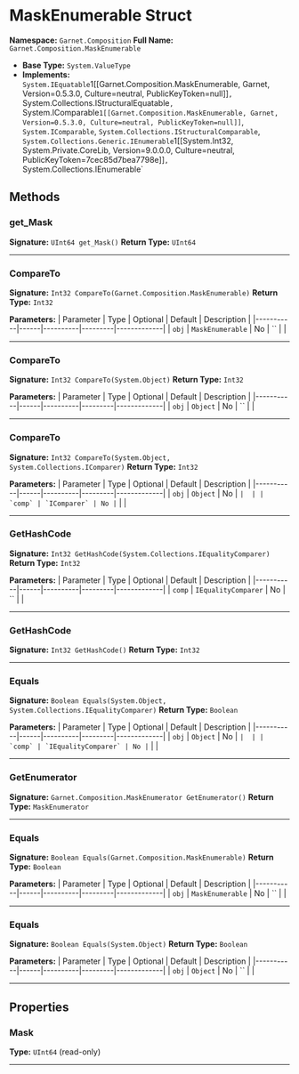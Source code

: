 # MaskEnumerable Struct

**Namespace:** `Garnet.Composition`
**Full Name:** `Garnet.Composition.MaskEnumerable`
- **Base Type:** `System.ValueType`
- **Implements:** `System.IEquatable`1[[Garnet.Composition.MaskEnumerable, Garnet, Version=0.5.3.0, Culture=neutral, PublicKeyToken=null]]`, `System.Collections.IStructuralEquatable`, `System.IComparable`1[[Garnet.Composition.MaskEnumerable, Garnet, Version=0.5.3.0, Culture=neutral, PublicKeyToken=null]]`, `System.IComparable`, `System.Collections.IStructuralComparable`, `System.Collections.Generic.IEnumerable`1[[System.Int32, System.Private.CoreLib, Version=9.0.0.0, Culture=neutral, PublicKeyToken=7cec85d7bea7798e]]`, `System.Collections.IEnumerable`

## Methods

### get_Mask

**Signature:** `UInt64 get_Mask()`
**Return Type:** `UInt64`

---

### CompareTo

**Signature:** `Int32 CompareTo(Garnet.Composition.MaskEnumerable)`
**Return Type:** `Int32`

**Parameters:**
| Parameter | Type | Optional | Default | Description |
|-----------|------|----------|---------|-------------|
| `obj` | `MaskEnumerable` | No | `` |  |

---

### CompareTo

**Signature:** `Int32 CompareTo(System.Object)`
**Return Type:** `Int32`

**Parameters:**
| Parameter | Type | Optional | Default | Description |
|-----------|------|----------|---------|-------------|
| `obj` | `Object` | No | `` |  |

---

### CompareTo

**Signature:** `Int32 CompareTo(System.Object, System.Collections.IComparer)`
**Return Type:** `Int32`

**Parameters:**
| Parameter | Type | Optional | Default | Description |
|-----------|------|----------|---------|-------------|
| `obj` | `Object` | No | `` |  |
| `comp` | `IComparer` | No | `` |  |

---

### GetHashCode

**Signature:** `Int32 GetHashCode(System.Collections.IEqualityComparer)`
**Return Type:** `Int32`

**Parameters:**
| Parameter | Type | Optional | Default | Description |
|-----------|------|----------|---------|-------------|
| `comp` | `IEqualityComparer` | No | `` |  |

---

### GetHashCode

**Signature:** `Int32 GetHashCode()`
**Return Type:** `Int32`

---

### Equals

**Signature:** `Boolean Equals(System.Object, System.Collections.IEqualityComparer)`
**Return Type:** `Boolean`

**Parameters:**
| Parameter | Type | Optional | Default | Description |
|-----------|------|----------|---------|-------------|
| `obj` | `Object` | No | `` |  |
| `comp` | `IEqualityComparer` | No | `` |  |

---

### GetEnumerator

**Signature:** `Garnet.Composition.MaskEnumerator GetEnumerator()`
**Return Type:** `MaskEnumerator`

---

### Equals

**Signature:** `Boolean Equals(Garnet.Composition.MaskEnumerable)`
**Return Type:** `Boolean`

**Parameters:**
| Parameter | Type | Optional | Default | Description |
|-----------|------|----------|---------|-------------|
| `obj` | `MaskEnumerable` | No | `` |  |

---

### Equals

**Signature:** `Boolean Equals(System.Object)`
**Return Type:** `Boolean`

**Parameters:**
| Parameter | Type | Optional | Default | Description |
|-----------|------|----------|---------|-------------|
| `obj` | `Object` | No | `` |  |

---

## Properties

### Mask

**Type:** `UInt64` (read-only)

---